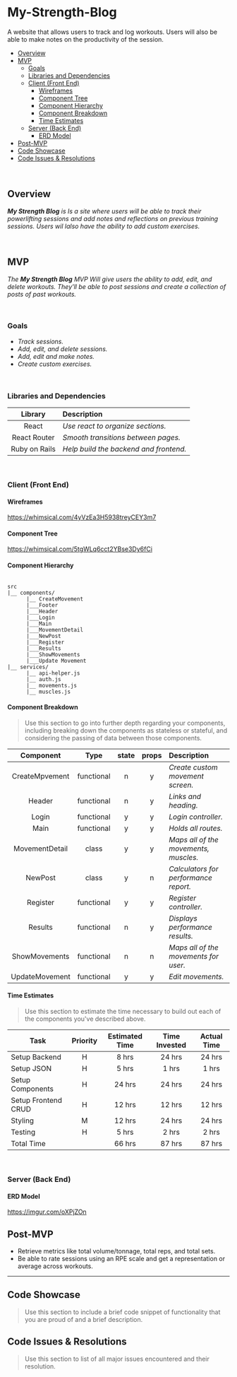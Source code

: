 # My-Strength-Blog
A website that allows users to track and log workouts. Users will also be able to make notes on the productivity of the session.

- [Overview](#overview)
- [MVP](#mvp)
  - [Goals](#goals)
  - [Libraries and Dependencies](#libraries-and-dependencies)
  - [Client (Front End)](#client-front-end)
    - [Wireframes](#wireframes)
    - [Component Tree](#component-tree)
    - [Component Hierarchy](#component-hierarchy)
    - [Component Breakdown](#component-breakdown)
    - [Time Estimates](#time-estimates)
  - [Server (Back End)](#server-back-end)
    - [ERD Model](#erd-model)
- [Post-MVP](#post-mvp)
- [Code Showcase](#code-showcase)
- [Code Issues & Resolutions](#code-issues--resolutions)

<br>

## Overview

_**My Strength Blog** is Is a site where users will be able to track their powerlifting sessions and add notes and reflections on previous training sessions. Users wil lalso have the ability to add custom exercises._


<br>

## MVP

_The **My Strength Blog** MVP Will give users the ability to add, edit, and delete workouts. They'll be able to post sessions and create a collection of posts of past workouts._

<br>

### Goals

- _Track sessions._
- _Add, edit, and delete sessions._
- _Add, edit and make notes._
- _Create custom exercises._

<br>

### Libraries and Dependencies

|     Library      | Description                                |
| :--------------: | :----------------------------------------- |
|      React       | _Use react to organize sections._          |
|   React Router   | _Smooth transitions between pages._        |
|   Ruby on Rails  | _Help build the backend and frontend._     |

<br>

### Client (Front End)

#### Wireframes

https://whimsical.com/4yVzEa3H5938treyCEY3m7

#### Component Tree

https://whimsical.com/5tgWLq6cct2YBse3Dy6fCi

#### Component Hierarchy 

``` structure

src
|__ components/
      |__ CreateMovement
      |___Footer
      |___Header
      |___Login
      |___Main
      |___MovementDetail
      |___NewPost
      |___Register
      |___Results
      |___ShowMovements
      |___Update Movement
|__ services/
      |__ api-helper.js
      |__ auth.js
      |__ movements.js
      |__ muscles.js

```

#### Component Breakdown

> Use this section to go into further depth regarding your components, including breaking down the components as stateless or stateful, and considering the passing of data between those components.

|  Component   |    Type    | state | props | Description                                                      |
| :----------: | :--------: | :---: | :---: | :--------------------------------------------------------------- |
|CreateMpvement| functional |   n   |   y   | _Create custom movement screen._      |
|    Header    | functional |   n   |   y   | _Links and heading._                  |
|    Login     | functional |   y   |   y   | _Login controller._                   |
|    Main      | functional |   y   |   y   | _Holds all routes._                   |
|MovementDetail|   class    |   y   |   y   | _Maps all of the movements, muscles._ |
|   NewPost    |   class    |   y   |   n   | _Calculators for performance report._ |
|   Register   | functional |   y   |   y   | _Register controller._                |
|   Results    | functional |   n   |   y   | _Displays performance results._       |
|ShowMovements | functional |   n   |   n   | _Maps all of the movements for user._ |
|UpdateMovement| functional |   y   |   y   | _Edit movements._                     |


#### Time Estimates

> Use this section to estimate the time necessary to build out each of the components you've described above.

| Task                | Priority | Estimated Time | Time Invested | Actual Time |
| ------------------- | :------: | :------------: | :-----------: | :---------: |
| Setup Backend       |    H     |     8 hrs      |     24 hrs    |    24 hrs   |
| Setup JSON          |    H     |     5 hrs      |     1 hrs     |    1 hrs    |
| Setup Components    |    H     |     24 hrs     |     24 hrs    |    24 hrs   |
| Setup Frontend CRUD |    H     |     12 hrs     |     12 hrs    |    12 hrs   |
| Styling             |    M     |     12 hrs     |     24 hrs    |    24 hrs   |
| Testing             |    H     |     5 hrs      |     2 hrs     |    2 hrs    |
| Total Time          |          |     66 hrs     |     87 hrs    |    87 hrs   |

<br>

### Server (Back End)

#### ERD Model

https://imgur.com/oXPjZOn

## Post-MVP

- Retrieve metrics like total volume/tonnage, total reps, and total sets.
- Be able to rate sessions using an RPE scale and get a representation or average across workouts.

***

## Code Showcase

> Use this section to include a brief code snippet of functionality that you are proud of and a brief description.

## Code Issues & Resolutions

> Use this section to list of all major issues encountered and their resolution.

